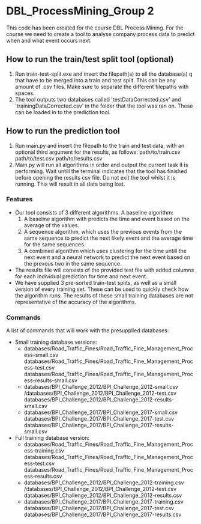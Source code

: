 # DBL_ProcessMining_Group 2
This code has been created for the course DBL Process Mining.
For the course we need to create a tool to analyse company process data to predict when and what event occurs next.

## How to run the train/test split tool (optional)
1. Run train-test-split.exe and insert the filepath(s) to all the database(s) q that have to be merged into a train and test split. This can be any amount of .csv files. Make sure to separate the different filepaths with spaces. 
2. The tool outputs two databases called 'testDataCorrected.csv' and 'trainingDataCorrected.csv' in the folder that the tool was ran on. These can be loaded in to the prediction tool.
 
## How to run the prediction tool
1. Run main.py and insert the filepath to the train and test data, with an optional third argument for the results, as follows: path/to/train.csv path/to/test.csv path/to/results.csv
2. Main.py will run all algorithms in order and output the current task it is performing. Wait untill the terminal indicates that the tool has finished before opening the results csv file. Do not exit the tool whilst it is running. This will result in all data being lost.

### Features
* Our tool consists of 3 different algorithms. A baseline algorithm:
    1. A baseline algorithm with predicts the time and event based on the average of the values.
    2. A sequence algorithm, which uses the previous events from the same sequence to predict the next likely event and the average time for the same sequences.
    3. A combined algorithm which uses clustering for the time untill the next event and a neural network to predict the next event based on the prevous two in the same sequence.
* The results file will consists of the provided test file with added columns for each individual prediction for time and next event.
* We have supplied 3 pre-sorted train-test splits, as well as a small version of every training set. These can be used to quickly check how the algorithm runs. The results of these small training databases are not representative of the accuracy of the algorithms.

### Commands
A list of commands that will work with the presupplied databases:

* Small training database versions:
    * databases/Road_Traffic_Fines/Road_Traffic_Fine_Management_Process-small.csv databases/Road_Traffic_Fines/Road_Traffic_Fine_Management_Process-test.csv databases/Road_Traffic_Fines/Road_Traffic_Fine_Management_Process-results-small.csv
    * databases/BPI_Challenge_2012/BPI_Challenge_2012-small.csv /databases/BPI_Challenge_2012/BPI_Challenge_2012-test.csv databases/BPI_Challenge_2012/BPI_Challenge_2012-results-small.csv
    * databases/BPI_Challenge_2017/BPI_Challenge_2017-small.csv databases/BPI_Challenge_2017/BPI_Challenge_2017-test.csv databases/BPI_Challenge_2017/BPI_Challenge_2017-results-small.csv
* Full training database version:
    * databases/Road_Traffic_Fines/Road_Traffic_Fine_Management_Process-training.csv databases/Road_Traffic_Fines/Road_Traffic_Fine_Management_Process-test.csv databases/Road_Traffic_Fines/Road_Traffic_Fine_Management_Process-results.csv
    * databases/BPI_Challenge_2012/BPI_Challenge_2012-training.csv /databases/BPI_Challenge_2012/BPI_Challenge_2012-test.csv databases/BPI_Challenge_2012/BPI_Challenge_2012-results.csv
    * databases/BPI_Challenge_2017/BPI_Challenge_2017-training.csv databases/BPI_Challenge_2017/BPI_Challenge_2017-test.csv databases/BPI_Challenge_2017/BPI_Challenge_2017-results.csv
